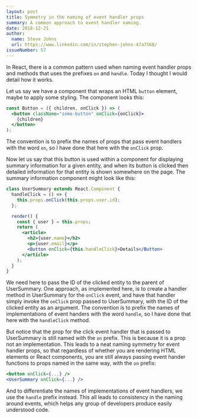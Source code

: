 ```yaml
---
layout: post
title: Symmetry in the naming of event handler props
summary: A common approach to event handler naming.
date: 2018-12-21
author:
  name: Steve Johns
  url: https://www.linkedin.com/in/stephen-johns-47a7568/
issueNumber: 57
---
```


In React, there is a common pattern used when naming event handler props and methods that uses the prefixes `on` and `handle`. Today I thought I would detail how it works.

Let us say we have a component that wraps an HTML `button` element, maybe to apply some styling. The component looks this:

```jsx
const Button = ({ children, onClick }) => (
  <button className="some-button" onClick={onClick}>
    {children}
  </button>
);
```

The convention is to prefix the names of props that pass event handlers with the word `on`, so I have done that here with the `onClick` prop.

Now let us say that this button is used within a component for displaying summary information for a given entity, and when its button is clicked then detailed information for that entity is shown somewhere on the page. The summary information component might look like this:

```jsx
class UserSummary extends React.Component {
  handleClick = () => {
    this.props.onClick(this.props.user.id);
  };

  render() {
    const { user } = this.props;
    return (
      <article>
        <h2>{user.name}</h2>
        <p>{user.email}</p>
        <Button onClick={this.handleClick}>Details</Button>
      </article>
    );
  }
}
```

We need here to pass the ID of the clicked entity to the parent of UserSummary. One approach, as implemented here, is to create a handler method in UserSummary for the `onClick` event, and have that handler simply invoke the `onClick` prop passed to UserSummary, with the ID of the clicked entity as an argument. The convention is to prefix the names of implementations of event handers with the word `handle`, so I have done that here with the `handleClick` method.

But notice that the prop for the click event handler that is passed to UserSummary is still named with the `on` prefix. This is because it is a prop not an implementation. This leads to a neat naming symmetry for event handler props, so that regardless of whether you are rendering HTML elements or React components, you are still always passing event hander functions to props named in the same way, with the `on` prefix:

```jsx
<button onClick={...} />
<UserSummary onClick={...} />
```

And to differentiate the names of implementations of event handlers, we use the `handle` prefix instead. This all leads to consistency in the naming around events, which helps any group of developers produce easily understood code.
